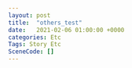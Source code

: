 ```yaml
---
layout: post
title:  "others_test"
date:   2021-02-06 01:00:00 +0000
categories: Etc
Tags: Story Etc
SceneCode: []
---
```

